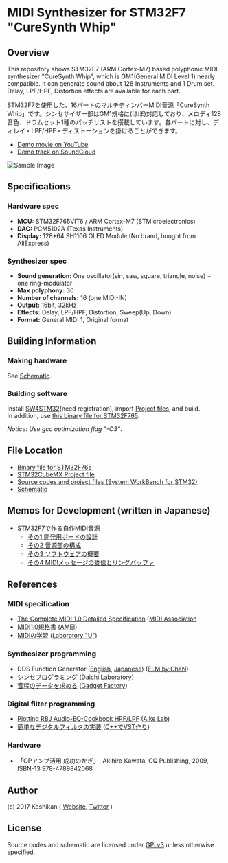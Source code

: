 # MIDI Synthesizer for STM32F7 "CureSynth Whip"

## Overview

This repository shows STM32F7 (ARM Cortex-M7) based polyphonic MIDI synthesizer "CureSynth Whip", which is GM1(General MIDI Level 1) nearly compatible.
It can generate sound about 128 Instruments and 1 Drum set. Delay, LPF/HPF, Distortion effects are available for each part.

STM32F7を使用した、16パートのマルチティンバーMIDI音源「CureSynth Whip」です。シンセサイザー部はGM1規格に(ほぼ)対応しており、メロディ128音色、ドラムセット1種のパッチリストを搭載しています。各パートに対し、ディレイ・LPF/HPF・ディストーションを掛けることができます。

* [Demo movie on YouTube](https://youtu.be/-Fs1h-mr3lg)
* [Demo track on SoundCloud](https://soundcloud.com/keshikan/reach)

![Sample Image](http://www.keshikan.net/img/curesynth_github.png)

## Specifications

### Hardware spec

* **MCU:** STM32F765VIT6 / ARM Cortex-M7 (STMicroelectronics)
* **DAC:** PCM5102A (Texas Instruments)
* **Display:** 128*64 SH1106 OLED Module (No brand, bought from AliExpress)

### Synthesizer spec

* **Sound generation:** One oscillator(sin, saw, square, triangle, noise) + one ring-modulator
* **Max polyphony:** 36
* **Number of channels:** 16 (one MIDI-IN)
* **Output:** 16bit, 32kHz
* **Effects:** Delay, LPF/HPF, Distortion, Sweep(Up, Down)
* **Format:** General MIDI 1, Original format

## Building Information

### Making hardware

See [Schematic](https://github.com/keshikan/Hardware/schematic.pdf).

### Building software

Install [SW4STM32](http://www.openstm32.org/HomePage)(need registration), import [Project files](https://github.com/keshikan/CureSynth_Whip/Software/SW4STM32_project/), and build.  
In addition, use [this binary file for STM32F765](https://github.com/keshikan/CureSynth_Whip/Software/bin/).

*Notice: Use gcc optimization flag "-O3"*.

## File Location

* [Binary file for STM32F765](https://github.com/keshikan/CureSynth_Whip/Software/bin/)
* [STM32CubeMX Project file](https://github.com/keshikan/CureSynth_Whip/Software/SW4STM32_project/CureSynth_Whip.ioc)
* [Source codes and project files (System WorkBench for STM32)](https://github.com/keshikan/CureSynth_Whip/Software/SW4STM32_project/)
* [Schematic](https://github.com/keshikan/Hardware/schematic.pdf)

## Memos for Development (written in Japanese)

* [STM32F7で作る自作MIDI音源](http://www.keshikan.net/gohantabeyo/?p=283)
  * [その1 開発用ボードの設計](http://www.keshikan.net/gohantabeyo/?p=207)
  * [その2 音源部の構成](http://www.keshikan.net/gohantabeyo/?p=261)
  * [その3 ソフトウェアの概要](http://www.keshikan.net/gohantabeyo/?p=301)
  * [その4 MIDIメッセージの受信とリングバッファ](http://www.keshikan.net/gohantabeyo/?p=301)

## References

### MIDI specification

* [The Complete MIDI 1.0 Detailed Specification](https://www.midi.org/specifications/item/the-midi-1-0-specification) ([MIDI Association](https://www.midi.org/)
* [MIDI1.0規格書](http://amei.or.jp/midistandardcommittee/MIDI1.0.pdf) ([AMEI](http://amei.or.jp/))
* [MIDIの学習](http://www1.plala.or.jp/yuuto/midi/index.html) ([Laboratory "U"](http://www1.plala.or.jp/yuuto/top.html))

### Synthesizer programming

* DDS Function Generator ([English](http://elm-chan.org/works/asg/report_e.html), [Japanese](http://elm-chan.org/works/asg/report_j.html)) ([ELM by ChaN](http://elm-chan.org/))
* [シンセプログラミング](http://www.geocities.jp/daichi1969/synthprog/index.html) ([Daichi Laboratory](http://www.geocities.jp/daichi1969/index.html))
* [音程のデータを求める](http://park19.wakwak.com/~gadget_factory/factory/miditalk/tone.html) ([Gadget Factory](http://park19.wakwak.com/~gadget_factory/index.html))

### Digital filter programming

* [Plotting RBJ Audio-EQ-Cookbook HPF/LPF](http://aikelab.net/filter/) ([Aike Lab](http://aikelab.net/))
* [簡単なデジタルフィルタの実装](http://vstcpp.wpblog.jp/?page_id=523) ([C++でVST作り](http://vstcpp.wpblog.jp/))

### Hardware

* 「OPアンプ活用 成功のかぎ」, Akihiro Kawata, CQ Publishing, 2009, ISBN-13:978-4789842068

## Author

(c) 2017 Keshikan ( [Website](http://www.keshikan.net/),  [Twitter](https://twitter.com/keshinomi_88pro) )

## License

Source codes and schematic are licensed under [GPLv3](https://www.gnu.org/licenses/gpl-3.0.html) unless otherwise specified.
